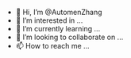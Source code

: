 - 👋 Hi, I’m @AutomenZhang
- 👀 I’m interested in ...
- 🌱 I’m currently learning ...
- 💞️ I’m looking to collaborate on ...
- 📫 How to reach me ...

<!---
AutomenZhang/AutomenZhang is a ✨ special ✨ repository because its `README.md` (this file) appears on your GitHub profile.
You can click the Preview link to take a look at your changes.
--->
